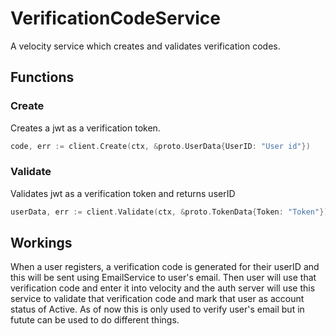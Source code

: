 
# VerificationCodeService

A velocity service which creates and validates verification codes.

## Functions

### Create

Creates a jwt as a verification token.

```go
code, err := client.Create(ctx, &proto.UserData{UserID: "User id"})
```

### Validate

Validates jwt as a verification token and returns userID

```go
userData, err := client.Validate(ctx, &proto.TokenData{Token: "Token"})
```

## Workings

When a user registers, a verification code is generated for their userID and this will be sent using EmailService to user's email. Then user will use that verification code and enter it into velocity and the auth server will use this service to validate that verification code and mark that user as account status of Active. As of now this is only used to verify user's email but in futute can be used to do different things.